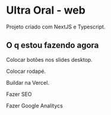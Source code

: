 # Ultra Oral - web

Projeto criado com NextJS e Typescript.

## O q estou fazendo agora

Colocar botões nos slides desktop.

Colocar rodapé.

Buildar na Vercel.

Fazer SEO

Fazer Google Analitycs
